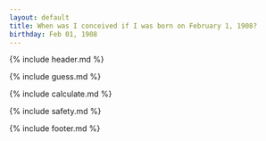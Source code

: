```yaml
---
layout: default
title: When was I conceived if I was born on February 1, 1908?
birthday: Feb 01, 1908
---
```


{% include header.md %}

{% include guess.md %}

{% include calculate.md %}

{% include safety.md %}

{% include footer.md %}



